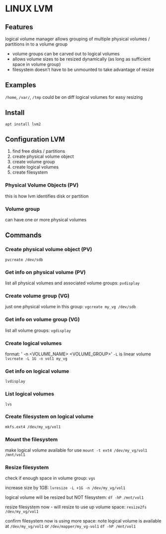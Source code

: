 # LINUX LVM

## Features
logical volume manager
allows grouping of multiple physical volumes / partitions in to a volume group
- volume groups can be carved out to logical volumes
- allows volume sizes to be resized dynamically (as long as sufficient space in volume group)
- filesystem doesn't have to be unmounted to take advantage of resize

## Examples
`/home`, `/var/`, `/tmp` could be on diff logical volumes for easy resizing

## Install
`apt install lvm2`

## Configuration LVM
1. find free disks / partitions
2. create physical volume object
3. create volume group
4. create logical volumes
5. create filesystem

### Physical Volume Objects (PV)
this is how lvm identifies disk or partition

### Volume group
can have one or more physical volumes

## Commands

### Create physical volume object (PV)
`pvcreate /dev/sdb`

### Get info on physical volume (PV)
list all physical volumes and associated volume groups:
`pvdisplay`

### Create volume group (VG)
just one physical volume in this group:
`vgcreate my_vg /dev/sdb`

### Get info on volume group (VG)
list all volume groups:
`vgdisplay`

### Create logical volumes
format: '<SIZE> -n <VOLUME_NAME> <VOLUME_GROUP>'
`-L` is linear volume
`lvcreate -L 1G -n vol1 my_vg`

### Get info on logical volume
`lvdisplay`

### List logical volumes
`lvs`

### Create filesystem on logical volume
`mkfs.ext4 /dev/my_vg/vol1`

### Mount the filesystem
make logical volume available for use
`mount -t ext4 /dev/my_vg/vol1 /mnt/vol1`

### Resize filesystem
check if enough space in volume group:
`vgs`

increase size by 1GB:
`lvresize -L +1G -n /dev/my_vg/vol1`

logical volume will be resized but NOT filesystem:
`df -hP /mnt/vol1`

resize filesystem now - will resize to use up volume space:
`resize2fs /dev/my_vg/vol1`

confirm filesystem now is using more space:
note logical volume is available at `/dev/my_vg/vol1` or `/dev/mapper/my_vg-vol1`
`df -hP /mnt/vol1`
